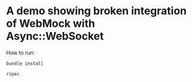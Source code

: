 # A demo showing broken integration of WebMock with Async::WebSocket

How to run:

`bundle install`

`rspec`
